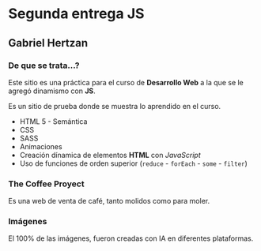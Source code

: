 # Segunda entrega JS
## Gabriel Hertzan

### De que se trata...?

Este sitio es una práctica para el curso de **Desarrollo Web** a la que se le agregó dinamismo con **JS**.

Es un sitio de prueba donde se muestra lo aprendido en el curso.

* HTML 5 - Semántica
* CSS
* SASS 
* Animaciones
* Creación dínamica de elementos **HTML** con *JavaScript*
* Uso de funciones de orden superior (``reduce`` - ``forEach`` - ``some`` - ``filter``)

### The Coffee Proyect
Es una web de venta de café, tanto molidos como para moler.

### Imágenes
El 100% de las imágenes, fueron creadas con IA en diferentes plataformas.

